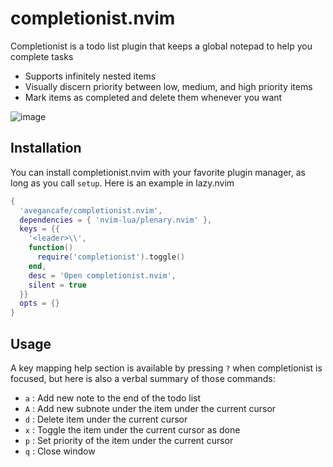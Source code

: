 # completionist.nvim

Completionist is a todo list plugin that keeps a global notepad to help you complete tasks

- Supports infinitely nested items
- Visually discern priority between low, medium, and high priority items
- Mark items as completed and delete them whenever you want

![image](https://github.com/user-attachments/assets/93ae23ce-d571-4fc9-8624-70798bef52af)

## Installation
You can install completionist.nvim with your favorite plugin manager, as long as you call `setup`. Here is an example in lazy.nvim

```lua
{
  'avegancafe/completionist.nvim',
  dependencies = { 'nvim-lua/plenary.nvim' },
  keys = {{
    '<leader>\\',
    function()
      require('completionist').toggle()
    end,
    desc = 'Open completionist.nvim',
    silent = true
  }}
  opts = {}
}
```

## Usage

A key mapping help section is available by pressing `?` when completionist is focused, but here is also a verbal summary of those commands:

- `a` : Add new note to the end of the todo list
- `A` : Add new subnote under the item under the current cursor
- `d` : Delete item under the current cursor
- `x` : Toggle the item under the current cursor as done
- `p` : Set priority of the item under the current cursor
- `q` : Close window
